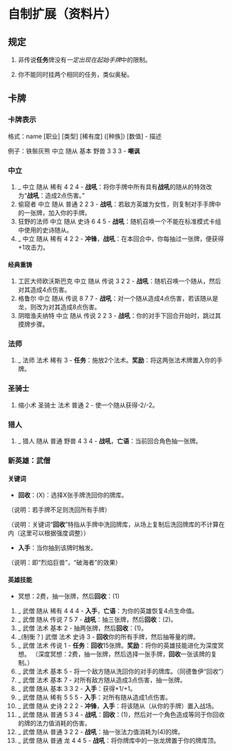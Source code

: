 # 自制扩展（资料片）

## 规定

1. 非传说**任务**牌没有*一定出现在起始手牌*中的限制。

2. 你不能同时挂两个相同的任务，类似奥秘。

## 卡牌

### 卡牌表示

格式：name \[职业\] \[类型\] \[稀有度\] (\[种族\]) \[数值\] - 描述

例子：铁鬃灰熊 中立 随从 基本 野兽 3 3 3 - **嘲讽**

### 中立

1. _ 中立 随从 稀有 4 2 4 - **战吼**：将你手牌中所有具有**战吼**的随从的特效改为“**战吼**：造成2点伤害。”
2. 偷窥者 中立 随从 普通 2 2 3 - **战吼**：若敌方英雄为女性，则复制对手手牌中的一张牌，加入你的手牌。
3. 狂野的法师 中立 随从 史诗 6 4 5 - **战吼**：随机召唤一个不能在标准模式卡组中使用的史诗随从。
4. _ 中立 随从 稀有 4 2 2 - **冲锋**，**战吼**：在本回合中，你每抽过一张牌，便获得+1攻击力。

#### 经典重铸

1. 工匠大师欧沃斯巴克 中立 随从 传说 3 2 2 - **战吼**：随机召唤一个随从，然后对其造成4点伤害。
2. 格鲁尔 中立 随从 传说 8 7 7 - **战吼**：对一个随从造成4点伤害，若该随从是龙，则改为对其造成8点伤害。
3. 阴暗渔夫纳特 中立 随从 传说 2 2 3 - **战吼**：你的对手下回合开始时，跳过其摸牌步骤。

### 法师

1. _ 法师 法术 稀有 3 - **任务**：施放2个法术。**奖励**：将这两张法术牌置入你的手牌。

### 圣骑士

1. 缩小术 圣骑士 法术 普通 2 - 使一个随从获得-2/-2。

### 猎人

1. _ 猎人 随从 普通 野兽 4 3 4 - **战吼**，**亡语**：当前回合角色抽一张牌。


### 新英雄：武僧

#### 关键词

- **回收**：(X)：选择X张手牌洗回你的牌库。

（说明：若手牌不足则洗回所有手牌）

（说明：关键词“**回收**”特指从手牌中洗回牌库，从场上复制后洗回牌库的不计算在内（这里可以根据强度调整））

- **入手**：当你抽到该牌时触发。

（说明：即“烈焰巨兽”，“破海者”的效果）

#### 英雄技能

- 冥想：2费，抽一张牌，然后**回收**：(1)

1. _ 武僧 随从 稀有 4 4 4 - **入手**，**亡语**：为你的英雄恢复4点生命值。
2. _ 武僧 随从 传说 7 5 7 - **战吼**：抽三张牌，然后**回收**：(2)。
3. _ 武僧 法术 基本 2 - 抽两张牌，然后**回收**：(1)。
4. _(制衡？) 武僧 法术 史诗 3 - **回收**你的所有手牌，然后抽等量的牌。
5. _ 武僧 法术 传说 1 - **任务**：**回收**15张牌。**奖励**：将你的英雄技能进化为深度冥想。
（深度冥想：2费，抽一张牌，然后选择一张手牌，**回收**一张该牌的复制。）
6. _ 武僧 法术 基本 5 - 将一个敌方随从洗回你的对手的牌库。（同德鲁伊“回收”）
7. _ 武僧 法术 基本 7 - 对所有敌方随从造成3点伤害，抽一张牌。
8. _ 武僧 随从 基本 3 3 2 - **入手**：获得+1/+1。
9. _ 武僧 随从 稀有 5 5 5 - **入手**：对所有随从造成1点伤害。
10. _ 武僧 随从 史诗 2 2 2 - **冲锋**，**入手**：将该随从（从你的手牌）置入战场。
11. _ 武僧 随从 普通 5 3 4 - **战吼**：**回收**：(1)，然后对一个角色造成等同于你回收的牌的法力值消耗的伤害。
12. _ 武僧 随从 普通 3 2 2 - **战吼**：抽一张法力值消耗为(4)的牌。
13. _ 武僧 随从 普通 龙 4 4 5 - **战吼**：将你牌库中的一张龙牌置于你的牌库顶。
